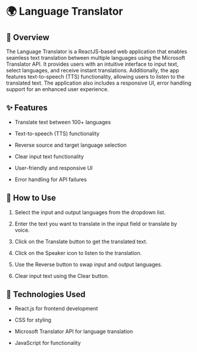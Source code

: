 # 🌍 Language Translator

## 🚀 Overview

The Language Translator is a ReactJS-based web application that enables seamless text translation between multiple languages using the Microsoft Translator API. It provides users with an intuitive interface to input text, select languages, and receive instant translations. Additionally, the app features text-to-speech (TTS) functionality, allowing users to listen to the translated text. The application also includes a responsive UI, error handling support for an enhanced user experience.

## ✨ Features

- Translate text between 100+ languages

- Text-to-speech (TTS) functionality

- Reverse source and target language selection

- Clear input text functionality

- User-friendly and responsive UI

- Error handling for API failures


## 📌 How to Use

1. Select the input and output languages from the dropdown list.

2. Enter the text you want to translate in the input field or translate by voice.
 
3. Click on the Translate button to get the translated text.

4. Click on the Speaker icon to listen to the translation.

5. Use the Reverse button to swap input and output languages.

6. Clear input text using the Clear button.

## 🔧 Technologies Used

- React.js for frontend development

- CSS for styling

- Microsoft Translator API for language translation

- JavaScript for functionality
